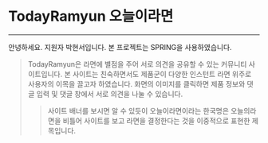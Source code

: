 # TodayRamyun 오늘이라면
------------
안녕하세요. 지원자 박현서입니다. 본 프로젝트는 SPRING을 사용하였습니다.

>TodayRamyun은 라면에 별점을 주어 서로 의견을 공유할 수 있는 커뮤니티 사이트입니다. 본 사이트는 친숙하면서도 제품군이 다양한 인스턴트 라면 위주로 사용자의 이목을 끌고자 하였습니다.
>화면의 이미지를 클릭하면 제품 정보와 댓글 입력 및 댓글 창에서 서로 의견을 나눌 수 있습니다. 
>>사이트 배너를 보시면 알 수 있듯이 오늘이라면이라는 한국명은 오늘의라면을 비틀어 사이트를 보고 라면을 결정한다는 것을 이중적으로 표현한 제목입니다. 

